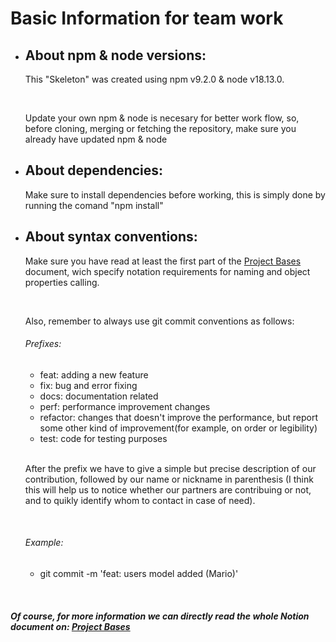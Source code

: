 <h1>Basic Information for team work</h1>

<ul>
    <li>
        <h2>About npm & node versions:</h2>
        <p>This "Skeleton" was created using npm v9.2.0 & node v18.13.0.</p>
        </br>
        <p>Update your own npm & node is necesary for better work flow, so, before cloning, merging or fetching the repository, make sure you already have updated npm & node</p>
    </li>
    <li>
        <h2>About dependencies:</h2>
            <p>Make sure to install dependencies before working, this is simply done by running the comand "npm install"</p>
    </li>
    <li>
        <h2>About syntax conventions:</h2>
            <p>Make sure you have read at least the first part of the <a href='https://academlo.notion.site/Base-del-Proyecto-b54473bef71747369accb2c569b94ce6'>Project Bases</a> document, wich specify notation requirements for naming and object properties calling.</p>
            </br>
            <p>Also, remember to always use git commit conventions as follows:</p>
            <h6>Prefixes:</h6>
            <ul>   
                <li>feat: adding a new feature</li>
                <li>fix: bug and error fixing</li>
                <li>docs: documentation related</li>
                <li>perf: performance improvement changes</li>
                <li>refactor: changes that doesn't improve the performance, but report some other kind of improvement(for example, on order or legibility)</li>
                <li>test: code for testing purposes</li>
            </ul>
            </br>
            <p>After the prefix we have to give a simple but precise description of our contribution, followed by our name or nickname in parenthesis (I think this will help us to notice whether our partners are contribuing or not, and to quikly identify whom to contact in case of need).</p>
            </br>
            <h6>Example:</h6>
            <ul>
                <li>git commit -m 'feat: users model added (Mario)'</li>
            </ul>
    </li>
</ul>
</br>
<h5>Of course, for more information we can directly read the whole Notion document on: <a href='https://academlo.notion.site/Base-del-Proyecto-b54473bef71747369accb2c569b94ce6'>Project Bases</a></h5>